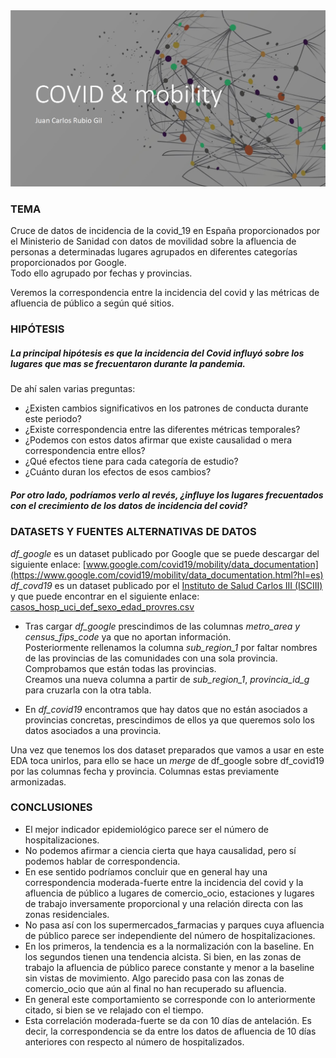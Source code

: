 <div>
<img src="portada.jpg " width="700"/>
</div>

### TEMA

Cruce de datos de incidencia de la covid_19 en España proporcionados por el Ministerio de Sanidad con datos de movilidad sobre la afluencia de personas a determinadas lugares agrupados en diferentes categorías proporcionados por Google. <br>
Todo ello agrupado por fechas y provincias.

Veremos la correspondencia entre la incidencia del covid y las métricas de afluencia de público a según qué sitios.

### HIPÓTESIS

##### La principal hipótesis es que la incidencia del Covid influyó sobre los lugares que mas se frecuentaron durante la pandemia.

De ahí salen varias preguntas: <br>
- ¿Existen cambios significativos en los patrones de conducta durante este periodo? <br>
- ¿Existe correspondencia entre las diferentes métricas temporales? <br>
- ¿Podemos con estos datos afirmar que existe causalidad o mera correspondencia entre ellos? <br>
- ¿Qué efectos tiene para cada categoría de estudio? <br>
- ¿Cuánto duran los efectos de esos cambios? <br>


##### Por otro lado, podríamos verlo al revés, ¿influye los lugares frecuentados con el crecimiento de los datos de incidencia del covid?


### DATASETS Y FUENTES ALTERNATIVAS DE DATOS

*df_google* es un dataset publicado por Google que se puede descargar del siguiente enlace: [www.google.com/covid19/mobility/data_documentation](https://www.google.com/covid19/mobility/data_documentation.html?hl=es) <br>
*df_covd19* es un dataset publicado por el [Instituto de Salud Carlos III (ISCIII)](https://www.isciii.es) y que puede encontrar en el siguiente enlace: [casos_hosp_uci_def_sexo_edad_provres.csv](https://cnecovid.isciii.es/covid19/resources/casos_hosp_uci_def_sexo_edad_provres.csv)

-  Tras cargar *df_google* prescindimos de las columnas *metro_area y census_fips_code* ya que no aportan información. <br> 
    Posteriormente rellenamos la columna *sub_region_1* por faltar nombres de las provincias de las comunidades con una sola provincia. Comprobamos que están todas las provincias. <br>
    Creamos una nueva columna a partir de *sub_region_1*, *provincia_id_g* para cruzarla con la otra tabla.

- En *df_covid19* encontramos que hay datos que no están asociados a provincias concretas, prescindimos de ellos ya que queremos solo los datos asociados a una provincia.

Una vez que tenemos los dos dataset preparados que vamos a usar en este EDA toca unirlos, para ello se hace un *merge* de df_google sobre df_covid19 por las columnas fecha y provincia. Columnas estas previamente armonizadas. 

###  CONCLUSIONES

- El mejor indicador epidemiológico parece ser el número de hospitalizaciones.
- No podemos afirmar a ciencia cierta que haya causalidad, pero sí podemos hablar de correspondencia. 
- En ese sentido podríamos concluir que en general hay una correspondencia moderada-fuerte entre la incidencia del covid y la afluencia de público a lugares de comercio_ocio, estaciones y lugares de trabajo inversamente proporcional y una relación directa con las zonas residenciales.
- No pasa así con los supermercados_farmacias y parques cuya afluencia de público parece ser independiente del número de hospitalizaciones.
- En los primeros, la tendencia es a la normalización con la baseline. En los segundos tienen una tendencia alcista. Si bien, en las zonas de trabajo la afluencia de público parece constante y menor a la baseline sin vistas de movimiento. Algo parecido pasa con las zonas de comercio_ocio que aún al final no han recuperado su afluencia.
- En general este comportamiento se corresponde con lo anteriormente citado, si bien se ve relajado con el tiempo.
- Esta correlación moderada-fuerte se da con 10 días de antelación. Es decir, la correspondencia se da entre los datos de afluencia de 10 días anteriores con respecto al número de hospitalizados.

